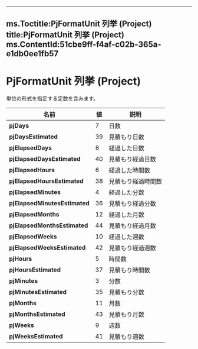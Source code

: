 

---
ms.Toctitle:PjFormatUnit 列挙 (Project)
title:PjFormatUnit 列挙 (Project)
ms.ContentId:51cbe9ff-f4af-c02b-365a-e1db0ee1fb57
---
# PjFormatUnit 列挙 (Project)




単位の形式を指定する定数を含みます。

|**名前**|**値**|**説明**|
|---|---|---|
|**pjDays**|7|日数|
|**pjDaysEstimated**|39|見積もり日数|
|**pjElapsedDays**|8|経過した日数|
|**pjElapsedDaysEstimated**|40|見積もり経過日数|
|**pjElapsedHours**|6|経過した時間数|
|**pjElapsedHoursEstimated**|38|見積もり経過時間数|
|**pjElapsedMinutes**|4|経過した分数|
|**pjElapsedMinutesEstimated**|36|見積もり経過分数|
|**pjElapsedMonths**|12|経過した月数|
|**pjElapsedMonthsEstimated**|44|見積もり経過月数|
|**pjElapsedWeeks**|10|経過した週数|
|**pjElapsedWeeksEstimated**|42|見積もり経過週数|
|**pjHours**|5|時間数|
|**pjHoursEstimated**|37|見積もり時間数|
|**pjMinutes**|3|分数|
|**pjMinutesEstimated**|35|見積もり分数|
|**pjMonths**|11|月数|
|**pjMonthsEstimated**|43|見積もり月数|
|**pjWeeks**|9|週数|
|**pjWeeksEstimated**|41|見積もり週数|




